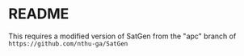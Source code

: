 # README 

This requires a modified version of SatGen from the "apc" branch of `https://github.com/nthu-ga/SatGen`
